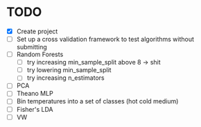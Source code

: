 # TODO

- [x] Create project
- [ ] Set up a cross validation framework to test algorithms without submitting
- [ ] Random Forests
    - [ ] try increasing min_sample_split above 8 -> shit
    - [ ] try lowering min_sample_split
    - [ ] try increasing n_estimators
- [ ] PCA
- [ ] Theano MLP
- [ ] Bin temperatures into a set of classes (hot cold medium)
- [ ] Fisher's LDA
- [ ] VW
